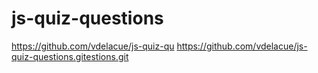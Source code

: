 # js-quiz-questions
https://github.com/vdelacue/js-quiz-qu
https://github.com/vdelacue/js-quiz-questions.gitestions.git
